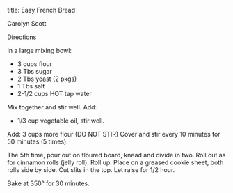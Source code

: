 title: Easy French Bread

Carolyn Scott

Directions

In a large mixing bowl:

* 3 cups flour
* 3 Tbs sugar
* 2 Tbs yeast (2 pkgs)
* 1 Tbs salt
* 2-1/2 cups HOT tap water

Mix together and stir well.  Add:

* 1/3 cup vegetable oil, stir well.

Add: 3 cups more flour
(DO NOT STIR)
Cover and stir every 10 minutes
for 50 minutes (5 times).

The 5th time, pour out on floured board, knead and divide in two.  Roll out as for cinnamon rolls (jelly roll).  Roll up.  Place on a greased cookie sheet, both rolls side by side.  Cut slits in the top.  Let raise for 1/2 hour.

Bake at 350° for 30 minutes.

